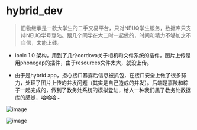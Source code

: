 # hybrid_dev


>旧物继承是一款大学生的二手交易平台，只对NEUQ学生服务，数据库只支持NEUQ学号登陆。跟几个同学在大二时一起做的，时间和精力不够加之不自信，未能上线。



- ionic 1.0 架构，用到了几个cordova关于相机和文件系统的插件，图片上传是用phonegap的插件，由于resources文件太大，就没上传。



- 由于是hybrid app，担心接口暴露后信息被抓包，在接口安全上做了很多努力，处理了图片上传的并发问题（其实是自己造成的并发）。后端是嘉陵和粽子一起完成的，做到了教务处系统的模拟登陆，给人一种我们黑了教务处数据库的感觉，哈哈哈~

![image](https://raw.githubusercontent.com/Picknight/hybrid_dev/master/resources/struct.svg)

![image](https://raw.githubusercontent.com/Picknight/hybrid_dev/master/resources/show.png)

